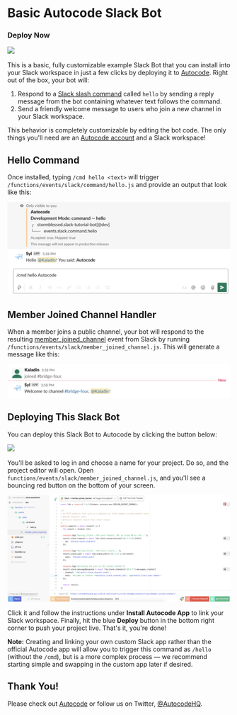 # Basic Autocode Slack Bot

### Deploy Now

[<img src="https://open.autocode.com/static/images/open.svg?" width="192">](https://open.autocode.com/)

This is a basic, fully customizable example Slack Bot that you can install into your Slack workspace in just a few clicks by deploying it to [Autocode](https://autocode.com). Right out of the box, your bot will:

1. Respond to a [Slack slash command](https://api.slack.com/interactivity/slash-commands) called `hello` by sending a reply message from the bot containing whatever text follows the command.
1. Send a friendly welcome message to users who join a new channel in your Slack workspace.

This behavior is completely customizable by editing the bot code. The only things you'll need are an [Autocode account](https://autocode.com) and a Slack workspace!

## Hello Command

Once installed, typing `/cmd hello <text>` will trigger `/functions/events/slack/command/hello.js` and provide an output that look like this:

![](./images/hello-message.png)

## Member Joined Channel Handler

When a member joins a public channel, your bot will respond to the resulting [member_joined_channel](https://api.slack.com/events/member_joined_channel) event from Slack by running `/functions/events/slack/member_joined_channel.js`. This will generate a message like this:

![](./images/joined-channel-message.png)

## Deploying This Slack Bot

You can deploy this Slack Bot to Autocode by clicking the button below:

[<img src="https://open.autocode.com/static/images/open.svg?" width="192">](https://open.autocode.com/)

You'll be asked to log in and choose a name for your project. Do so, and the project editor will open. Open `functions/events/slack/member_joined_channel.js`, and you'll see a bouncing red button on the bottom of your screen.

![](./images/editor-screen.png)

Click it and follow the instructions under **Install Autocode App** to link your Slack workspace. Finally, hit the blue **Deploy** button in the bottom right corner to push your project live. That's it, you're done!

**Note:** Creating and linking your own custom Slack app rather than the official Autocode app will allow you to trigger this command as `/hello` (without the `/cmd`), but is a more complex process –– we recommend starting simple and swapping in the custom app later if desired.

## Thank You!

Please check out [Autocode](https://autocode.com) or follow us on Twitter, [@AutocodeHQ](https://twitter.com/AutocodeHQ).
